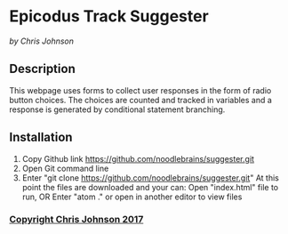 # Epicodus Track Suggester
_by Chris Johnson_
## Description
This webpage uses forms to collect user responses in the form of radio button choices. The choices are counted and tracked in variables and a response is generated by conditional statement branching.
## Installation
1. Copy Github link https://github.com/noodlebrains/suggester.git
2. Open Git command line
3. Enter "git clone https://github.com/noodlebrains/suggester.git"
At this point the files are downloaded and your can:
Open "index.html" file to run, OR Enter "atom ." or open in another editor to view files
### [Copyright Chris Johnson 2017](https://github.com/noodlebrains)
